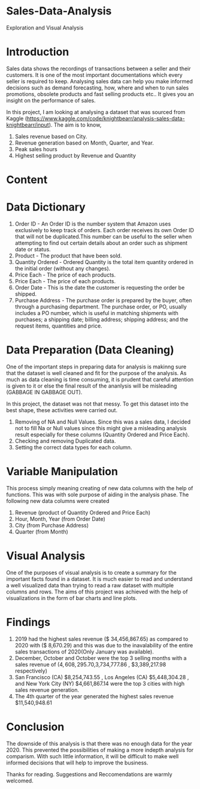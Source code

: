 # Sales-Data-Analysis
Exploration and Visual Analysis


# Introduction
Sales data shows the recordings of transactions between a seller and their customers. It is one of the most important documentations which every seller is required to keep. Analysing sales data can help you make informed decisions such as demand forecasting, how, where and when to run sales promotions, obsolete products and fast selling products etc.. It gives you an insight on the performance of sales. 

In this project, I am looking at analysing a dataset that was sourced from Kaggle (https://www.kaggle.com/code/knightbearr/analysis-sales-data-knightbearr/input).
The aim is to know,
1. Sales revenue based on City.
2. Revenue generation based on Month, Quarter, and Year.
3. Peak sales hours
4. Highest selling product by Revenue and Quantity

# Content

# Data Dictionary

1. Order ID - An Order ID is the number system that Amazon uses exclusively to keep track of orders. Each order receives its own Order ID that will not be duplicated.This number can be useful to the seller when attempting to find out certain details about an order such as shipment date or status.
2. Product - The product that have been sold.
3. Quantity Ordered - Ordered Quantity is the total item quantity ordered in the initial order (without any changes).
4.  Price Each - The price of each products.
5.  Price Each - The price of each products.
6.  Order Date - This is the date the customer is requesting the order be shipped.
7.   Purchase Address - The purchase order is prepared by the buyer, often through a purchasing department. The purchase order, or PO, usually includes a PO number, which is useful in matching shipments with purchases; a shipping date; billing address; shipping address; and the request items, quantities and price.
    
 # Data Preparation (Data Cleaning)
 One of the important steps in preparing data for analysis is makinng sure that the dataset is well cleaned and fit for the purpose of the analysis. As much as data  cleaning is time consuming, it is prudent that careful attention is given to it or else the final result of the ananlysis will be misleading (GABBAGE IN GABBAGE OUT).
 
 In this project, the dataset was not that messy. To get this dataset into the best shape, these activities were carried out.
 1. Removing of NA and Null Values. Since this was a sales data, I decided not to fill Na or Null values since this might give a misleading analysis result especially for these columns (Quantity Ordered and Price Each).
 2. Checking and removing Duplicated data.
 3. Setting the correct data types for each column.

# Variable Manipulation 
This process simply meaning creating of new data columns with the help of functions. This was with sole purpose of aiding in the analysis phase. The following new data columns were created 
1. Revenue (product of Quantity Ordered and Price Each)
2. Hour, Month, Year (from Order Date)
3. City (from Purchase Address)
4. Quarter (from Month)

# Visual Analysis
One of the purposes of visual analysis is to create a summary for the important facts found in a dataset. It is much easier to read and understand a well visualized data than trying to read a raw dataset with multiple columns and rows. The aims of this project was achieved with the help of visualizations in the form of bar charts and line plots.

# Findings
1. 2019 had the highest sales revenue ($ 34,456,867.65) as compared to 2020 with ($ 8,670.29) and this was due to the inavalability of the entire sales transactions of 2020(Only January was available).
2. December, October and October were the top 3 selling months with a sales revenue of ($4,608,295.70 ,$3,734,777.86 , $3,389,217.98 respectively)
3. San Francisco (CA) $8,254,743.55 , Los Angeles (CA)	$5,448,304.28 , and New York City (NY) $4,661,867.14 were the top 3 cities with high sales revenue generation.
4. The 4th quarter of the year generated the highest sales revenue $11,540,948.61


# Conclusion
The downside of this analysis is that there was no enough data for the year 2020. This prevented the possibilities of making a more indepth analysis for comparism. With such little information, it will be difficult to make well informed decisions that will help to improve the business.
   
Thanks for reading.
Suggestions and Reccomendations are warmly welcomed.
